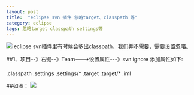 ```yaml
---
layout: post
title:  "eclipse svn 插件 忽略target、classpath 等"
category: eclipse
tags: 忽略target classpath settings等
---
```

![](https://ywendy.github.io/img/eclipse-svnignore.png)	
eclipse svn插件里有时候会多出classpath，我们并不需要，需要设置忽略。


##1、项目--》右键--》Team--->设置属性---》svn:ignore 添加属性如下:

####
.classpath
.settings
.settings/*
.target
.target/*
.iml

##如图：
![](https://ywendy.github.io/img/eclipse-svnignore.png)	

	
	


